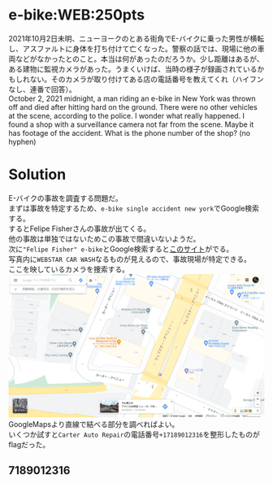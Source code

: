 # e-bike:WEB:250pts
2021年10月2日未明、ニューヨークのとある街角でE-バイクに乗った男性が横転し、アスファルトに身体を打ち付けて亡くなった。警察の話では、現場に他の車両などがなかったとのこと。本当は何があったのだろうか。少し距離はあるが、ある建物に監視カメラがあった。うまくいけば、当時の様子が録画されているかもしれない。そのカメラが取り付けてある店の電話番号を教えてくれ（ハイフンなし、連番で回答）。  
October 2, 2021 midnight, a man riding an e-bike in New York was thrown off and died after hitting hard on the ground. There were no other vehicles at the scene, according to the police. I wonder what really happened. I found a shop with a surveillance camera not far from the scene. Maybe it has footage of the accident. What is the phone number of the shop? (no hyphen)  

# Solution
E-バイクの事故を調査する問題だ。  
まずは事故を特定するため、`e-bike single accident new york`でGoogle検索する。  
するとFelipe Fisherさんの事故が出てくる。  
他の事故は単独ではないためこの事故で間違いないようだ。  
次に`"Felipe Fisher" e-bike`とGoogle検索すると[このサイト](https://nypost.com/2021/10/02/scooter-operator-killed-in-freak-bronx-crash/)がでる。  
写真内に`WEBSTAR CAR WASH`なるものが見えるので、事故現場が特定できる。  
ここを映しているカメラを捜索する。  
![ac.png](images/ac.png)  
GoogleMapsより直線で結べる部分を調べればよい。  
いくつか試すと`Carter Auto Repair`の電話番号`+17189012316`を整形したものがflagだった。  

## 7189012316